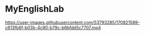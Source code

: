 # MyEnglishLab

https://user-images.githubusercontent.com/53793285/170821589-c613fb8f-b03b-4c90-b79c-b6bfdd5c7707.mp4

